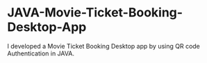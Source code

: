 # JAVA-Movie-Ticket-Booking-Desktop-App
I developed a Movie Ticket Booking Desktop app by using QR code Authentication in JAVA.
